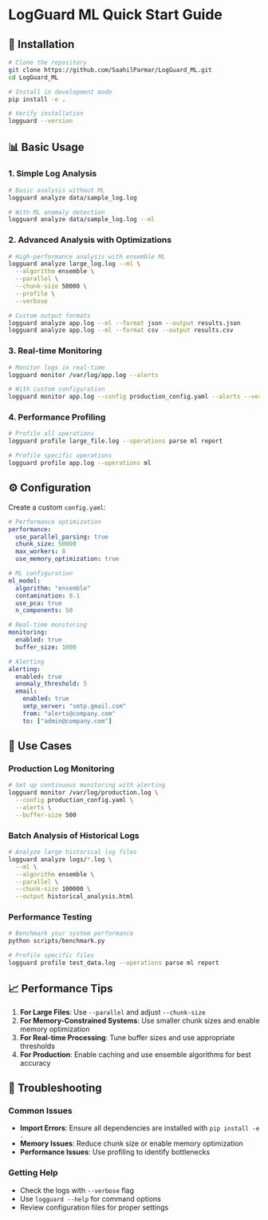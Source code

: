 # LogGuard ML Quick Start Guide

## 🚀 Installation

```bash
# Clone the repository
git clone https://github.com/SaahilParmar/LogGuard_ML.git
cd LogGuard_ML

# Install in development mode
pip install -e .

# Verify installation
logguard --version
```

## 📊 Basic Usage

### 1. Simple Log Analysis
```bash
# Basic analysis without ML
logguard analyze data/sample_log.log

# With ML anomaly detection
logguard analyze data/sample_log.log --ml
```

### 2. Advanced Analysis with Optimizations
```bash
# High-performance analysis with ensemble ML
logguard analyze large_log.log --ml \
  --algorithm ensemble \
  --parallel \
  --chunk-size 50000 \
  --profile \
  --verbose

# Custom output formats
logguard analyze app.log --ml --format json --output results.json
logguard analyze app.log --ml --format csv --output results.csv
```

### 3. Real-time Monitoring
```bash
# Monitor logs in real-time
logguard monitor /var/log/app.log --alerts

# With custom configuration
logguard monitor app.log --config production_config.yaml --alerts --verbose
```

### 4. Performance Profiling
```bash
# Profile all operations
logguard profile large_file.log --operations parse ml report

# Profile specific operations
logguard profile app.log --operations ml
```

## ⚙️ Configuration

Create a custom `config.yaml`:

```yaml
# Performance optimization
performance:
  use_parallel_parsing: true
  chunk_size: 50000
  max_workers: 8
  use_memory_optimization: true

# ML configuration
ml_model:
  algorithm: "ensemble"
  contamination: 0.1
  use_pca: true
  n_components: 50

# Real-time monitoring
monitoring:
  enabled: true
  buffer_size: 1000

# Alerting
alerting:
  enabled: true
  anomaly_threshold: 5
  email:
    enabled: true
    smtp_server: "smtp.gmail.com"
    from: "alerts@company.com"
    to: ["admin@company.com"]
```

## 🎯 Use Cases

### Production Log Monitoring
```bash
# Set up continuous monitoring with alerting
logguard monitor /var/log/production.log \
  --config production_config.yaml \
  --alerts \
  --buffer-size 500
```

### Batch Analysis of Historical Logs
```bash
# Analyze large historical log files
logguard analyze logs/*.log \
  --ml \
  --algorithm ensemble \
  --parallel \
  --chunk-size 100000 \
  --output historical_analysis.html
```

### Performance Testing
```bash
# Benchmark your system performance
python scripts/benchmark.py

# Profile specific files
logguard profile test_data.log --operations parse ml report
```

## 📈 Performance Tips

1. **For Large Files**: Use `--parallel` and adjust `--chunk-size`
2. **For Memory-Constrained Systems**: Use smaller chunk sizes and enable memory optimization
3. **For Real-time Processing**: Tune buffer sizes and use appropriate thresholds
4. **For Production**: Enable caching and use ensemble algorithms for best accuracy

## 🔧 Troubleshooting

### Common Issues
- **Import Errors**: Ensure all dependencies are installed with `pip install -e .`
- **Memory Issues**: Reduce chunk size or enable memory optimization
- **Performance Issues**: Use profiling to identify bottlenecks

### Getting Help
- Check the logs with `--verbose` flag
- Use `logguard --help` for command options
- Review configuration files for proper settings
